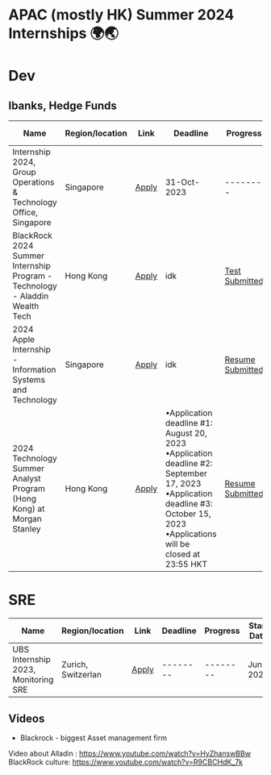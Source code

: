 # APAC (mostly HK) Summer 2024 Internships 🌍🌏

# Dev

## Ibanks, Hedge Funds


| Name | Region/location | Link | Deadline | Progress | Start Date | Others |
| ---- | --------------- | --------- | -------- | -------- | -------- | -------- |
| Internship 2024, Group Operations & Technology Office, Singapore | Singapore | [Apply](https://jobs.ubs.com/TGnewUI/Search/home/HomeWithPreLoad?partnerid=25008&siteid=5131&PageType=searchResults&SearchType=linkquery&LinkID=6558#jobDetails=282897_5131) | 31-Oct-2023 | -------- | June 2023 | ----- |
| BlackRock 2024 Summer Internship Program - Technology - Aladdin Wealth Tech | Hong Kong | [Apply](https://blackrock.tal.net/vx/lang-en-GB/mobile-0/brand-3/user-1762833/xf-10a23d860253/candidate/so/pm/1/pl/1/opp/7889-Summer-Internship-Program-APAC/en-GB) | idk | [Test Submitted](https://blackrock.tal.net/vx/lang-en-GB/mobile-0/brand-3/user-1762833/xf-10a23d860253/candidate/eform/3219415/save_page) | June 2023 | [All programs, Analyst as well](https://blackrock.tal.net/vx/lang-en-GB/mobile-0/brand-3/user-1762833/xf-10a23d860253/candidate/jobboard/vacancy/1/adv/) |
| 2024 Apple Internship - Information Systems and Technology|Singapore | [Apply](https://jobs.apple.com/en-us/search?location=united-states-USA) | idk | [Resume Submitted](https://blackrock.tal.net/vx/lang-en-GB/mobile-0/brand-3/user-1762833/xf-10a23d860253/candidate/eform/3219415/save_page) | June 2023 | [All programs, Analyst as well](https://jobs.apple.com/en-us/search?location=united-states-USA) |
| 2024 Technology Summer Analyst Program (Hong Kong) at Morgan Stanley| Hong Kong | [Apply](https://morganstanley.tal.net/vx/brand-0/candidate/so/pm/1/pl/1/opp/16134-2024-Technology-Summer-Analyst-Program-Hong-Kong/en-GB) | •Application deadline #1: August 20, 2023 </br> •Application deadline #2: September 17, 2023 </br> •Application deadline #3: October 15, 2023 </br> •Applications will be closed at 23:55 HKT | [Resume Submitted](https://morganstanley.tal.net/vx/brand-0/candidate/so/pm/1/pl/1/opp/16134-2024-Technology-Summer-Analyst-Program-Hong-Kong/en-GB) | June 2023 | [All Tech](https://morganstanley.tal.net/vx/lang-en-GB/mobile-0/brand-2/candidate/jobboard/vacancy/1/adv/?ftq=%222024+Technology+Summer+Analyst+Program%22) |


# SRE

| Name | Region/location | Link | Deadline | Progress | Start Date |
| ---- | --------------- | --------- | -------- | -------- | -------- |
| UBS Internship 2023, Monitoring SRE | Zurich, Switzerlan| [Apply](https://jobs.ubs.com/TGnewUI/Search/home/HomeWithPreLoad?partnerid=25008&siteid=5131&PageType=searchResults&SearchType=linkquery&LinkID=6558#jobDetails=278404_5131) | -------- | -------- | June 2023 |

## Videos

- Blackrock - biggest Asset management firm

Video about Alladin : https://www.youtube.com/watch?v=HyZhanswBBw
BlackRock culture: https://www.youtube.com/watch?v=R9CBCHdK_7k


